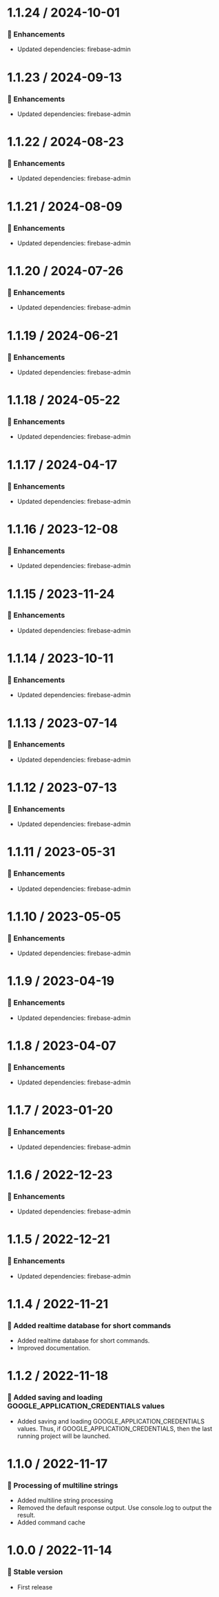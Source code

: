 # 1.1.24 / 2024-10-01

### :tada: Enhancements
- Updated dependencies: firebase-admin

# 1.1.23 / 2024-09-13

### :tada: Enhancements
- Updated dependencies: firebase-admin

# 1.1.22 / 2024-08-23

### :tada: Enhancements
- Updated dependencies: firebase-admin

# 1.1.21 / 2024-08-09

### :tada: Enhancements
- Updated dependencies: firebase-admin

# 1.1.20 / 2024-07-26

### :tada: Enhancements
- Updated dependencies: firebase-admin

# 1.1.19 / 2024-06-21

### :tada: Enhancements
- Updated dependencies: firebase-admin

# 1.1.18 / 2024-05-22

### :tada: Enhancements
- Updated dependencies: firebase-admin

# 1.1.17 / 2024-04-17

### :tada: Enhancements
- Updated dependencies: firebase-admin

# 1.1.16 / 2023-12-08

### :tada: Enhancements
- Updated dependencies: firebase-admin

# 1.1.15 / 2023-11-24

### :tada: Enhancements
- Updated dependencies: firebase-admin

# 1.1.14 / 2023-10-11

### :tada: Enhancements

- Updated dependencies: firebase-admin

# 1.1.13 / 2023-07-14

### :tada: Enhancements

- Updated dependencies: firebase-admin

# 1.1.12 / 2023-07-13

### :tada: Enhancements

- Updated dependencies: firebase-admin

# 1.1.11 / 2023-05-31

### :tada: Enhancements

- Updated dependencies: firebase-admin

# 1.1.10 / 2023-05-05

### :tada: Enhancements

- Updated dependencies: firebase-admin

# 1.1.9 / 2023-04-19

### :tada: Enhancements

- Updated dependencies: firebase-admin

# 1.1.8 / 2023-04-07

### :tada: Enhancements

- Updated dependencies: firebase-admin

# 1.1.7 / 2023-01-20

### :tada: Enhancements

- Updated dependencies: firebase-admin

# 1.1.6 / 2022-12-23

### :tada: Enhancements

- Updated dependencies: firebase-admin

# 1.1.5 / 2022-12-21

### :tada: Enhancements

- Updated dependencies: firebase-admin

# 1.1.4 / 2022-11-21

### :tada: Added realtime database for short commands

- Added realtime database for short commands.
- Improved documentation.

# 1.1.2 / 2022-11-18

### :tada: Added saving and loading GOOGLE_APPLICATION_CREDENTIALS values

- Added saving and loading GOOGLE_APPLICATION_CREDENTIALS values. Thus, if GOOGLE_APPLICATION_CREDENTIALS, then the last running project will be launched.

# 1.1.0 / 2022-11-17

### :tada: Processing of multiline strings

- Added multiline string processing
- Removed the default response output. Use console.log to output the result.
- Added command cache

# 1.0.0 / 2022-11-14

### :tada: Stable version

- First release
